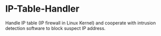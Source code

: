 # IP-Table-Handler
Handle IP table (IP firewall in Linux Kernel) and cooperate with intrusion detection software to block suspect IP address.
